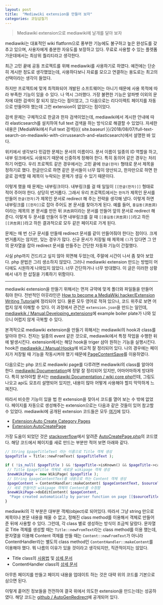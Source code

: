 ```yaml
---
layout: post
title:  "Mediawiki extension을 만들어 보자"
categories: 코딩삽질기
---
```


> Mediawiki extension으로 mediawiki에 날개를 달아 보자

mediawiki는 대표적인 wiki flatform으로 풍부한 기능에도 불구하고 높은 완성도를 갖추고 있으며, 사용자에게 충분한 자유도를 보장하고 있다. 무료로 사용할 수 있는 플렛폼 가운데에서는 최상위 퀄리티라고 생각한다.

최근 고민 끝에 공동 프로젝트를 위해 mediawiki를 사용하기로 하였다. 예전에는 단순히 게시판 정도로 생각했었는데, 사용하다보니 자료를 모으고 연결하는 용도로는 최고의 선택이라는 생각이 들었다.

하지만 프로젝트에 맞게 최적화되어 개발된 소프트웨어는 아니기 때문에 사용 목적에 따라 부족한 기능이 있을 수 있다. 나 역시 그러했다. 가장 불편한 기능은 알파벳 이외의 문자에 대한 검색이 잘 되지 않는다는 점이었고, 그 다음으로는 리다이렉트 페이지를 자동으로 만들어야 했는데 그런 extension이 없었다는 점이었다.

검색 문제는 구체적으로 한글과 한자 검색이었는데, mediawiki에서 게시한 안내에 따라 elasticsearch를 설치하여 full text 검색을 하는 방식으로 해결할 수 있었다. 자세한 내용은 [MediaWiki에서 Full text 검색]({{ site.baseurl }}/2018/08/07/full-text-search-on-mediawiki-with-cirrussearch-and-elasticsearch)에서 설명한 바 있다.

위키에서 생각보다 민감한 문제는 문서의 이름이다. 문서 이름이 일종의 ID 역할을 하고, 내부 링크에서도 사용되기 때문에 신중하게 정해야 한다. 특히 동의어 같은 경우는 처리하기 어렵다. 우리 프로젝트 같은 경우에서는 고민 끝에 `한글(한자)` 형태로 문서 제목을 정하기로 했다. 한글만으로 하면 같은 문서들이 너무 많이 양산되고, 한자만으로 하면 한글로 검색할 때 제목이 누락되는 문제가 생길 수 있기 때문이다.

이렇게 했을 때 문제는 내부링크이다. 내부링크를 걸 때 일일이 `[[한글(한자)]]` 형태로 적어 주어야 한다. 상당히 번거롭다. 그래서 우리 프로젝트에서는 `한자`가 제목인 문서를 만들어 `한글(한자)`가 제목인 문서로 redirect 해 주는 전략을 생각해 냈다. 이렇게 하면 내부링크를 `[[한자]]`로 잡아 주어도 본 문서를 찾아가게 된다. 예를 들어, `홍길동(洪吉洞)`이라는 제목의 본 문서를 만든 뒤 `洪吉洞`이라는 문서를 만들어 앞의 문서로 redirect 해 준다. 이렇게 두 문서를 만들어 두면 내부링크를 걸 때 `[[홍길동(洪吉洞)]]`라고 하든 `[[洪吉洞]]`라고 하든 결과적으로 모두 같은 페이지로 가게 된다.

문제는 매 번 신규 문서를 만들때 redirect 문서를 같이 만들어줘야 한다는 점이다. 크게 번거롭지는 않지만, 잊는 경우가 많다. 신규 문서가 저장될 때 제목에 `()`가 있다면 그 안의 문자열을 잡아 redirect 문서를 만들주는 간단한 자동화 기능이 간절했다.

사실 php까지 건드리고 싶지 않아 외면해 두었는데, 주말에 시간이 나서 좀 찾아 보았다. php 문법은 그리 생소하지 않았다. 그러나 mediawiki extension 만드는 방법이 어디에도 시원하게 나와있지 않았다. 너무 간단하거나 너무 방대했다. 이 글은 이러한 상황에서 내가 한 삽질을 기록하기 위함이다.

***

mediawiki extension을 만들기 위해서는 먼저 규약에 맞게 폴더와 파일들을 만들어 줘야 한다. 전반적인 아웃라인은 [How to become a MediaWiki hacker/Extension Writing Tutorial](https://www.mediawiki.org/wiki/How_to_become_a_MediaWiki_hacker/Extension_Writing_Tutorial)에 정리되어 있다. 물론 모두 영어로 적혀 있으나, 코드 위주로 보면 어렵지 않게 이해할 수 있다. 이 과정에서 관건은 `extension.json`을 만드는 일인데, [mediawkik / Manual:Developing_extensions](https://www.mediawiki.org/wiki/Manual:Developing_extensions)에 example boiler plate가 나와 있으니 어렵지 않게 극복할 수 있다.

본격적으로 mediawiki extension을 만들기 위해서는 mediawiki의 hook과 class를 알아야 한다. 전자는 일종의 event 같은 것으로, mediawiki에서 특정 작업을 수행한 뒤에 발생시킨다. extension에서는 해당 hook을 triger 삼아 원하는 기능을 실행시킨다. hook은 [mediawkik / Manual:Hooks](https://www.mediawiki.org/wiki/Manual:Hooks)에 비교적 잘 정리되어 있다. 나의 경우에는 페이지가 저장될 때 기능을 작동시켜야 했기 때문에 [PageContentSave](https://www.mediawiki.org/wiki/Manual:Hooks/PageContentSave)를 이용하였다.

다음으로는 php 코드로 mediawiki page를 다루려면 mediawiki의 class를 알아야 한다. [mediawiki Documentation](https://doc.wikimedia.org/)에 정말 잘 정리되어 있지만, 어마어마하게 방대하다. 특히 보아야할 문서는 [mediawiki Documentation / wiki core php](https://doc.wikimedia.org/mediawiki-core/master/php/)인데, 그림도 나오고 api도 모조리 설명되어 있지만, 내용이 많아 어떻게 사용해야 할지 막막하게 느껴진다.

따라서 비슷한 기능이 있을 법 한 extension을 찾아서 코드를 열어 보는 수 밖에 없었다. 페이지를 자동으로 생성해주는 extension으로는 다음과 같은 것들이 있어 참고할 수 있었다. mediawiki에 공개된 extension 코드들은 모두 [여기](https://gerrit.wikimedia.org)에 있다.

* [Extension:Auto Create Category Pages](https://www.mediawiki.org/wiki/Extension:Auto_Create_Category_Pages)
* [Extension:AutoCreatePage](https://www.mediawiki.org/wiki/Extension:AutoCreatePage)

가장 도움이 되었던 것은 [stackoverflow](https://stackoverflow.com/a/31277944)에서 알려준 [AutoCreatePage.php](https://goo.gl/X29A5v)의 코드였다. 해당 코드에서 페이지를 새로 만드는 부분만 적어 보면 아래와 같다.

```php
// String $pageTitleText 라는 이름으로 Title 객체 생성
$pageTitle = Title::newFromText( $pageTitleText );

if ( !is_null( $pageTitle ) && !$pageTitle->isKnown() && $pageTitle->canExist() ){
 // Title $pageTitle 객체로 새로운 wikipage 객체 생성
 $newWikiPage = new WikiPage( $pageTitle );
 // String $pageContentText를 내용으로 하는 Content 객체 생성
 $pageContent = ContentHandler::makeContent( $pageContentText, $sourceTitle );
 // 새로 만들어진 wikipage 객체의 Content를 수정함
 $newWikiPage->doEditContent( $pageContent,
  "Page created automatically by parser function on page [[$sourceTitleText]]" ); //TODO i18n
}
```

mediawiki의 각 부분은 대부분 객체(object)로 되어있다. 따라서 그냥 string 만으로 제목이나 본문 내용을 채울 수 없고, 정해진 class method를 이용해서 객체로 만들어 준 뒤에 사용할 수 있다. 그런데, 각 class 별로 생성하는 방식이 조금씩 달랐다. 문자열로 Title 객체를 생성할 때는 `Title::newFromText`라는 class method를 이용 했는데, 문자열을 이용해 Content 객체를 만들 때는 `Content::newFromText`가 아니라 ContentHandler라는 별도의 class method인 `ContentHandler::makeContent`를 이용해야 했다. 뭐 나름의 이유가 있을 것이라고 생각되지만, 직관적이지는 않았다.

* Title class의 [사용법](https://www.mediawiki.org/wiki/Manual:Title.php) 및 [상세 문서](https://doc.wikimedia.org/mediawiki-core/master/php/classTitle.html)
* ContentHandler class의 [상세 문서](https://doc.wikimedia.org/mediawiki-core/master/php/classContentHandler.html)

아무튼 페이지를 만들고 페이지 내용을 업데이트 하는 것은 대략 위의 코드를 기본으로 삼으면 된다.

이렇게 흩어진 정보들을 전전하여 결국 위에서 의도한 extension을 만드는데는 성공하였다. 해당 코드는 [github / AutoGenRedirect](https://github.com/pinedance/AutoGenRedirect)에 공개되어 있다.
